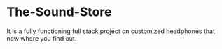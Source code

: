 # The-Sound-Store
It is a fully functioning full stack project on customized headphones that now where you find out.
